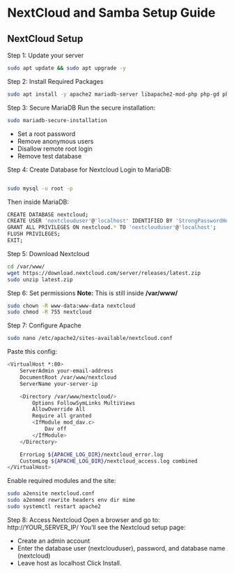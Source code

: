 # NextCloud and Samba Setup Guide

## NextCloud Setup

Step 1: Update your server

```bash
sudo apt update && sudo apt upgrade -y
```

Step 2: Install Required Packages

```bash
sudo apt install -y apache2 mariadb-server libapache2-mod-php php-gd php-json php-mysql php-curl php-mbstring php-intl php-imagick php-xml php-zip unzip wget
```

Step 3: Secure MariaDB
Run the secure installation:

```bash
sudo mariadb-secure-installation
```

- Set a root password
- Remove anonymous users
- Disallow remote root login
- Remove test database

Step 4: Create Database for Nextcloud
Login to MariaDB:

```bash

sudo mysql -u root -p

```

Then inside MariaDB:

```bash
CREATE DATABASE nextcloud;
CREATE USER 'nextclouduser'@'localhost' IDENTIFIED BY 'StrongPasswordHere';
GRANT ALL PRIVILEGES ON nextcloud.* TO 'nextclouduser'@'localhost';
FLUSH PRIVILEGES;
EXIT;
```

Step 5: Download Nextcloud

```bash
cd /var/www/
wget https://download.nextcloud.com/server/releases/latest.zip
sudo unzip latest.zip
```

Step 6: Set permissions
**Note:** This is still inside **/var/www/**

```bash
sudo chown -R www-data:www-data nextcloud
sudo chmod -R 755 nextcloud
```

Step 7: Configure Apache

```bash
sudo nano /etc/apache2/sites-available/nextcloud.conf
```

Paste this config:

```bash
<VirtualHost *:80>
    ServerAdmin your-email-address
    DocumentRoot /var/www/nextcloud
    ServerName your-server-ip

    <Directory /var/www/nextcloud/>
        Options FollowSymLinks MultiViews
        AllowOverride All
        Require all granted
        <IfModule mod_dav.c>
            Dav off
        </IfModule>
    </Directory>

    ErrorLog ${APACHE_LOG_DIR}/nextcloud_error.log
    CustomLog ${APACHE_LOG_DIR}/nextcloud_access.log combined
</VirtualHost>
```

Enable required modules and the site:

```bash
sudo a2ensite nextcloud.conf
sudo a2enmod rewrite headers env dir mime
sudo systemctl restart apache2
```

Step 8: Access Nextcloud
Open a browser and go to:
http://YOUR_SERVER_IP/
You’ll see the Nextcloud setup page:

- Create an admin account
- Enter the database user (nextclouduser), password, and database name (nextcloud)
- Leave host as localhost
  Click Install.
